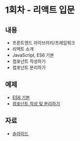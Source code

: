 # 1회차 - 리액트 입문

## 내용

- 프론트엔드 라이브러리/프레임워크
- 리액트 소개
- JavaScript, ES6 기본
- 컴포넌트 작성하기
- 컴포넌트 분리하기

## 예제

- [ES6 기본](./es6.md)
- [컴포넌트 작성 및 분리하기](./components.md)

## 자료

- [슬라이드](./01-react-intro.pdf)